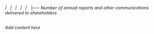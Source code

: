 ###### |   |   |   |   |   ├── Number of annual reports and other communications delivered to shareholders

*Add content here*